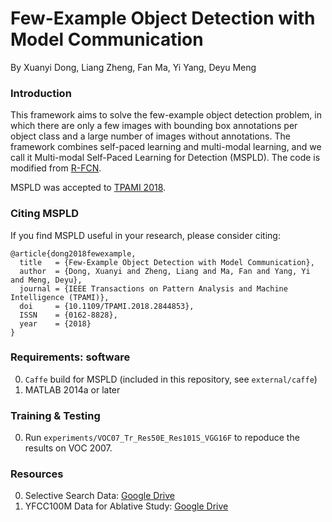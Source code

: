 # Few-Example Object Detection with Model Communication

By Xuanyi Dong, Liang Zheng, Fan Ma, Yi Yang, Deyu Meng

### Introduction

This framework aims to solve the few-example object detection problem, in which there are only a few images with bounding box annotations per object class and a large number of images without annotations. The framework combines self-paced learning and multi-modal learning, and we call it Multi-modal Self-Paced Learning for Detection (MSPLD). The code is modified from [R-FCN](https://github.com/daijifeng001/R-FCN).

MSPLD was accepted to [TPAMI 2018](https://ieeexplore.ieee.org/document/8374906/).

### Citing MSPLD

If you find MSPLD useful in your research, please consider citing:
```
@article{dong2018fewexample,
  title   = {Few-Example Object Detection with Model Communication},
  author  = {Dong, Xuanyi and Zheng, Liang and Ma, Fan and Yang, Yi and Meng, Deyu},
  journal = {IEEE Transactions on Pattern Analysis and Machine Intelligence (TPAMI)},
  doi     = {10.1109/TPAMI.2018.2844853}, 
  ISSN    = {0162-8828}, 
  year    = {2018}
}
```

### Requirements: software

0. `Caffe` build for MSPLD (included in this repository, see `external/caffe`)
0. MATLAB 2014a or later
 
### Training & Testing
0. Run `experiments/VOC07_Tr_Res50E_Res101S_VGG16F` to repoduce the results on VOC 2007.

### Resources
0. Selective Search Data: [Google Drive](https://drive.google.com/open?id=1o6RPL33bH0u75Z-gknu1ewKGQHTmmtwC)
1. YFCC100M Data for Ablative Study: [Google Drive](https://drive.google.com/open?id=1o6RPL33bH0u75Z-gknu1ewKGQHTmmtwC)
